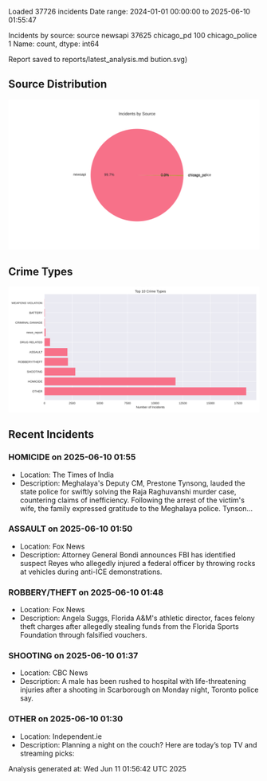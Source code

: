 
Loaded 37726 incidents
Date range: 2024-01-01 00:00:00 to 2025-06-10 01:55:47

Incidents by source:
source
newsapi           37625
chicago_pd          100
chicago_police        1
Name: count, dtype: int64

Report saved to reports/latest_analysis.md
bution.svg)

## Source Distribution
![Source Distribution](images/source_distribution.svg)

## Crime Types
![Crime Types](images/crime_types.svg)

## Recent Incidents

### HOMICIDE on 2025-06-10 01:55
- Location: The Times of India
- Description: Meghalaya's Deputy CM, Prestone Tynsong, lauded the state police for swiftly solving the Raja Raghuvanshi murder case, countering claims of inefficiency. Following the arrest of the victim's wife, the family expressed gratitude to the Meghalaya police. Tynson…


### ASSAULT on 2025-06-10 01:50
- Location: Fox News
- Description: Attorney General Bondi announces FBI has identified suspect Reyes who allegedly injured a federal officer by throwing rocks at vehicles during anti-ICE demonstrations.


### ROBBERY/THEFT on 2025-06-10 01:48
- Location: Fox News
- Description: Angela Suggs, Florida A&M's athletic director, faces felony theft charges after allegedly stealing funds from the Florida Sports Foundation through falsified vouchers.


### SHOOTING on 2025-06-10 01:37
- Location: CBC News
- Description: A male has been rushed to hospital with life-threatening injuries after a shooting in Scarborough on Monday night, Toronto police say.


### OTHER on 2025-06-10 01:30
- Location: Independent.ie
- Description: Planning a night on the couch? Here are today’s top TV and streaming picks:

Analysis generated at: Wed Jun 11 01:56:42 UTC 2025
